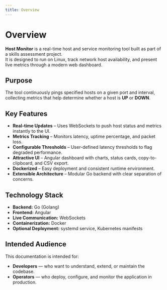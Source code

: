```yaml
---
title: Overview
---
```


# Overview

**Host Monitor** is a real-time host and service monitoring tool built as part of a skills assessment project.  
It is designed to run on Linux, track network host availability, and present live metrics through a modern web dashboard.

## Purpose
The tool continuously pings specified hosts on a given port and interval, collecting metrics that help determine whether a host is **UP** or **DOWN**.

## Key Features
- **Real-time Updates** – Uses WebSockets to push host status and metrics instantly to the UI.
- **Metrics Tracking** – Monitors latency, uptime percentage, and packet loss.
- **Configurable Thresholds** – User-defined latency thresholds to flag degraded performance.
- **Attractive UI** – Angular dashboard with charts, status cards, copy-to-clipboard, and CSV export.
- **Dockerized** – Easy deployment and consistent runtime environment.
- **Extensible Architecture** – Modular Go backend with clear separation of concerns.

## Technology Stack
- **Backend:** Go (Golang)
- **Frontend:** Angular
- **Live Communication:** WebSockets
- **Containerization:** Docker
- **Optional Deployment:** systemd service, Kubernetes manifests

## Intended Audience
This documentation is intended for:
- **Developers** — who want to understand, extend, or maintain the codebase.
- **Operators** — who deploy, configure, and monitor the application in production.
